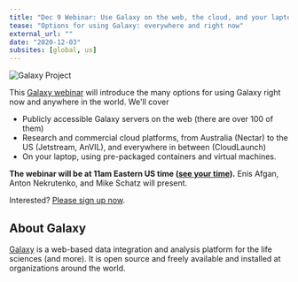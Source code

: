 ```yaml
---
title: "Dec 9 Webinar: Use Galaxy on the web, the cloud, and your laptop too"
tease: "Options for using Galaxy: everywhere and right now"
external_url: ""
date: "2020-12-03"
subsites: [global, us]
---
```


<img class="float-right" src="/images/galaxy-logos/galaxy_logo_25percent.png" alt="Galaxy Project" />

This [Galaxy webinar](/events/2020-12-webinar-where/) will introduce the many options for using Galaxy right now and anywhere in the world. We'll cover

* Publicly accessible Galaxy servers on the web (there are over 100 of them)
* Research and commercial cloud platforms, from Australia (Nectar) to the US (Jetstream, AnVIL), and everywhere in between (CloudLaunch)
* On your laptop, using pre-packaged containers and virtual machines.

**The webinar will be at 11am Eastern US time ([see your time](https://www.timeanddate.com/worldclock/fixedtime.html?msg=Webinar%3A+Use+Galaxy+everywhere&iso=20201209T11&p1=419&am=55)).** Enis Afgan, Anton Nekrutenko, and Mike Schatz will present.

Interested?  [Please sign up now](https://docs.google.com/forms/d/e/1FAIpQLSckxsyURPvbZATc-ZbK3Zwd05zb6IPVTg__7aO6cPzR-m8VEQ/viewform).

## About Galaxy

[Galaxy](/) is a web-based data integration and analysis platform for the life sciences (and more).  It is open source and freely available and installed at organizations around the world.
